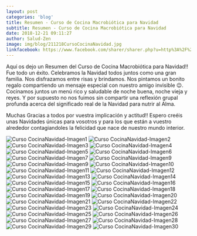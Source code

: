 ```yaml
---
layout: post
categories: 'blog'
title: Resumen - Curso de Cocina Macrobiótica para Navidad
subtitle: Resumen - Curso de Cocina Macrobiótica para Navidad
date: 2018-12-21 09:11:27
author: Salud-Zen
image: img/blog/211218CursoCocinaNavidad.jpg
linkfacebook: https://www.facebook.com/sharer/sharer.php?u=http%3A%2F%2Fwww.salud-zen.com%2Fblog%2F2018%2F12%2F21%2FCursos-ResumenCocinaNavidad.html&amp;src=sdkpreparse
---
```

Aquí os dejo un Resumen del Curso de Cocina Macrobiótica para Navidad!!   
Fue todo un éxito. Celebramos la Navidad todos juntos como una gran familia. Nos disfrazamos entre risas y brindamos. Nos pintamos un bonito regalo compartiendo un mensaje especial con nuestro amigo invisible 😉. Cocinamos juntos un menú rico y saludable de noche buena, noche vieja y reyes. Y por supuesto no nos fuimos sin compartir una reflexión grupal profunda acerca del significado real de la Navidad para nutrir al Alma.

Muchas Gracias a todos por vuestra implicación y actitud!!
Espero creéis unas Navidades únicas para vosotros y para los que están a vuestro alrededor contagiandoles la felicidad que nace de nuestro mundo interior.


![Curso CocinaNavidad-Imagen1][img1]
![Curso CocinaNavidad-Imagen2][img2]
![Curso CocinaNavidad-Imagen3][img3]
![Curso CocinaNavidad-Imagen4][img4]
![Curso CocinaNavidad-Imagen5][img5]
![Curso CocinaNavidad-Imagen6][img6]
![Curso CocinaNavidad-Imagen7][img7]
![Curso CocinaNavidad-Imagen9][img8]
![Curso CocinaNavidad-Imagen9][img9]
![Curso CocinaNavidad-Imagen10][img10]
![Curso CocinaNavidad-Imagen11][img11]
![Curso CocinaNavidad-Imagen12][img12]
![Curso CocinaNavidad-Imagen13][img13]
![Curso CocinaNavidad-Imagen14][img14]
![Curso CocinaNavidad-Imagen15][img15]
![Curso CocinaNavidad-Imagen16][img16]
![Curso CocinaNavidad-Imagen17][img17]
![Curso CocinaNavidad-Imagen18][img18]
![Curso CocinaNavidad-Imagen19][img19]
![Curso CocinaNavidad-Imagen20][img20]
![Curso CocinaNavidad-Imagen21][img21]
![Curso CocinaNavidad-Imagen22][img22]
![Curso CocinaNavidad-Imagen23][img23]
![Curso CocinaNavidad-Imagen24][img24]
![Curso CocinaNavidad-Imagen25][img25]
![Curso CocinaNavidad-Imagen26][img26]
![Curso CocinaNavidad-Imagen27][img27]
![Curso CocinaNavidad-Imagen28][img28]
![Curso CocinaNavidad-Imagen29][img29]
![Curso CocinaNavidad-Imagen30][img30]




[img1]: {{site.url}}{{site.baseurl}}/img/blog/211218CursoCocinaNavidad_1.jpg

[img2]: {{site.url}}{{site.baseurl}}/img/blog/211218CursoCocinaNavidad_2.jpg

[img3]:{{site.url}}{{site.baseurl}}/img/blog/211218CursoCocinaNavidad_3.jpg
[img4]:{{site.url}}{{site.baseurl}}/img/blog/211218CursoCocinaNavidad_4.jpg
[img5]:{{site.url}}{{site.baseurl}}/img/blog/211218CursoCocinaNavidad_5.jpg  
[img6]:{{site.url}}{{site.baseurl}}/img/blog/211218CursoCocinaNavidad_6.jpg
[img7]:{{site.url}}{{site.baseurl}}/img/blog/211218CursoCocinaNavidad_7.jpg
[img8]:{{site.url}}{{site.baseurl}}/img/blog/211218CursoCocinaNavidad_8.jpg
[img9]:{{site.url}}{{site.baseurl}}/img/blog/211218CursoCocinaNavidad_9.jpg
[img10]:{{site.url}}{{site.baseurl}}/img/blog/211218CursoCocinaNavidad_10.jpg
[img11]:{{site.url}}{{site.baseurl}}/img/blog/211218CursoCocinaNavidad_11.jpg
[img12]:{{site.url}}{{site.baseurl}}/img/blog/211218CursoCocinaNavidad_12.jpg
[img13]:{{site.url}}{{site.baseurl}}/img/blog/211218CursoCocinaNavidad_13.jpg
[img14]:{{site.url}}{{site.baseurl}}/img/blog/211218CursoCocinaNavidad_14.jpg
[img15]:{{site.url}}{{site.baseurl}}/img/blog/211218CursoCocinaNavidad_15.jpg
[img16]:{{site.url}}{{site.baseurl}}/img/blog/211218CursoCocinaNavidad_16.jpg
[img17]:{{site.url}}{{site.baseurl}}/img/blog/211218CursoCocinaNavidad_17.jpg
[img18]:{{site.url}}{{site.baseurl}}/img/blog/211218CursoCocinaNavidad_18.jpg
[img19]:{{site.url}}{{site.baseurl}}/img/blog/211218CursoCocinaNavidad_19.jpg
[img20]:{{site.url}}{{site.baseurl}}/img/blog/211218CursoCocinaNavidad_20.jpg
[img21]:{{site.url}}{{site.baseurl}}/img/blog/211218CursoCocinaNavidad_21.jpg
[img22]:{{site.url}}{{site.baseurl}}/img/blog/211218CursoCocinaNavidad_22.jpg
[img23]:{{site.url}}{{site.baseurl}}/img/blog/211218CursoCocinaNavidad_23.jpg
[img24]:{{site.url}}{{site.baseurl}}/img/blog/211218CursoCocinaNavidad_24.jpg
[img25]:{{site.url}}{{site.baseurl}}/img/blog/211218CursoCocinaNavidad_25.jpg
[img26]:{{site.url}}{{site.baseurl}}/img/blog/211218CursoCocinaNavidad_26.jpg
[img27]:{{site.url}}{{site.baseurl}}/img/blog/211218CursoCocinaNavidad_27.jpg
[img28]:{{site.url}}{{site.baseurl}}/img/blog/211218CursoCocinaNavidad_28.jpg
[img29]:{{site.url}}{{site.baseurl}}/img/blog/211218CursoCocinaNavidad_29.jpg
[img30]:{{site.url}}{{site.baseurl}}/img/blog/211218CursoCocinaNavidad_30.jpg
